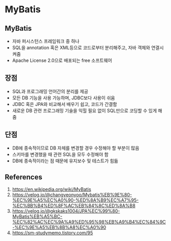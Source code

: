 # MyBatis

## MyBatis

- 자바 퍼시스턴스 프레임워크 중 하나
- SQL을 annotation 혹은 XML등으로 코드로부터 분리해주고, 자바 객체와 연결시켜줌
- Apache License 2.0으로 배포되는 free 소프트웨어

## 장점

- SQL과 프로그래밍 언어간의 분리를 제공
- 모든 DB 기능을 사용 가능하며, JDBC보다 사용이 쉬움
- JDBC 혹은 JPA와 비교해서 배우기 쉽고, 코드가 간결함
- 새로운 DB 관련 프로그래밍 기술을 익힐 필요 없이 SQL만으로 코딩할 수 있게 해 줌

## 단점

- DB에 종속적이므로 DB 자체를 변경할 경우 수정해야 할 부분이 많음
- 스키마를 변경했을 때 관련 SQL을 모두 수정해야 함
- DB에 종속적이라는 점 때문에 유지보수 및 테스트가 힘듦

## References

1. https://en.wikipedia.org/wiki/MyBatis
2. https://velog.io/@changyeonyoo/Mybatis%EB%9E%80-%EC%9E%A5%EC%A0%90-%ED%8A%B9%EC%A7%95-%EC%BB%B4%ED%8F%AC%EB%84%8C%ED%8A%B8
3. https://velog.io/@gkskaks1004/JPA%EC%99%80-MyBatis%EB%A5%BC-%EC%82%AC%EC%9A%A9%ED%95%98%EB%A9%B4%EC%84%9C-%EC%9E%A5%EB%8B%A8%EC%A0%90
4. https://sm-studymemo.tistory.com/95

